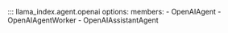 ::: llama_index.agent.openai
options:
members: - OpenAIAgent - OpenAIAgentWorker - OpenAIAssistantAgent
